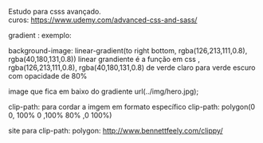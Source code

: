 Estudo para csss avançado.  
curos: https://www.udemy.com/advanced-css-and-sass/


gradient :
exemplo:

background-image:
linear-gradient(to right bottom,
rgba(126,213,111,0.8), rgba(40,180,131,0.8))
linear grandiente é a função em css , 
rgba(126,213,111,0.8), rgba(40,180,131,0.8)
de verde claro para verde escuro com opacidade
de 80% 


image que fica em baixo do gradiente 
url(../img/hero.jpg);

clip-path: para cordar a imgem em formato específico
clip-path: polygon(0 0, 100% 0 ,100% 80% ,0 100%)

site para clip-path: polygon:
http://www.bennettfeely.com/clippy/



